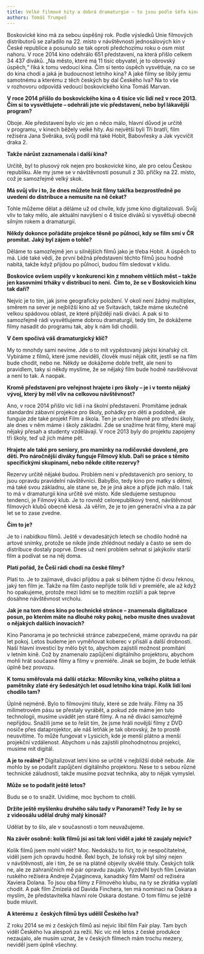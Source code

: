 ```yaml
---
title: Velké filmové hity a dobrá dramaturgie – to jsou podle šéfa kina Tomáše Marvana důvody loňského nárůstu návštěvnosti
authors: Tomáš Trumpeš
---
```


Boskovické kino má za sebou úspěšný rok. Podle výsledků Unie filmových distributorů se zařadilo na 22. místo v návštěvnosti jednosálových kin v České republice a posunulo se tak oproti předchozímu roku o osm míst nahoru. V roce 2014 kino odehrálo 651 představení, na která přišlo celkem 34 437 diváků. „Na město, které má 11 tisíc obyvatel, je to obrovský úspěch,“ říká k tomu vedoucí kina. Čím si tento úspěch vysvětluje, na co se do kina chodí a jaká je budoucnost letního kina? A jaké filmy se líbily jemu samotnému a kterému z těch českých by dal Českého lva? Na to vše v rozhovoru odpovídá vedoucí boskovického kina Tomáš Marvan.

**V roce 2014 přišlo do boskovického kina o 4 tisíce víc lidí než v roce 2013. Čím si to vysvětlujete – odehráli jste víc představení, nebo byl lákavější program?**

Oboje. Ale představení bylo víc jen o něco málo, hlavní důvod je určitě v programu, v kinech běžely velké hity. Asi největší byli Tři bratři, film režiséra Jana Svěráka, svůj podíl má také Hobit, Babovřesky a Jak vycvičit draka 2. 

**Takže nárůst zaznamenala i další kina?**

Určitě, byl to plusový rok nejen pro boskovické kino, ale pro celou Českou republiku. Ale my jsme se v návštěvnosti posunuli z 30. příčky na 22. místo, což je samozřejmě velký skok.

**Má svůj vliv i to, že dnes můžete hrát filmy takřka bezprostředně po uvedení do distribuce a nemusíte na ně čekat?**

Tohle můžeme dělat a děláme už od chvíle, kdy jsme kino digitalizovali. Svůj vliv to taky mělo, ale aktuální navýšení o 4 tisíce diváků si vysvětluji obecně silným rokem a dramaturgií.

**Někdy dokonce pořádáte projekce těsně po půlnoci, kdy se film smí v ČR promítat. Jaký byl zájem o tohle?**

Děláme to samozřejmě jen u silnějších filmů jako je třeba Hobit. A úspěch to má. Lidé také vědí, že první běžná představení těchto filmů jsou hodně nabitá, takže když přijdou po půlnoci, budou film sledovat v klidu.

**Boskovice ovšem uspěly v konkurenci kin z mnohem větších měst – takže jen kasovními trháky v distribuci to není.  Čím to, že se v Boskovicích kinu tak daří?**

Nejvíc je to tím, jak jsme geograficky položení. V okolí není žádný multiplex, směrem na sever je nejbližší kino až ve Svitavách, takže máme skutečně velkou spádovou oblast, ze které přijíždějí naši diváci. A pak si to samozřejmě rádi vysvětlujeme dobrou dramaturgií, tedy tím, že dokážeme filmy nasadit do programu tak, aby k nám lidi chodili.

**V čem spočívá váš dramaturgický klíč?**

My to mnohdy sami nevíme. Jde o to mít vypěstovaný jakýsi kinařský cit. Vybíráme z filmů, které jsme neviděli, člověk musí nějak cítit, jestli se na film bude chodit, nebo ne. Někdy se dokážeme dobře trefit, ale není to pravidlem, taky si někdy myslíme, že se nějaký film bude hodně navštěvovat a není to tak. A naopak.

**Kromě představení pro veřejnost hrajete i pro školy – je i v tomto nějaký vývoj, který by měl vliv na celkovou návštěvnost?**

Ano, v roce 2014 přišlo víc lidí i na školní představení. Promítáme jednak standardní zábavní projekce pro školy, pohádky pro děti a podobně, ale funguje zde také projekt Film a škola. Ten je určen hlavně pro střední školy, ale dnes v něm máme i školy základní. Zde se snažíme hrát filmy, které mají nějaký přesah a studenty vzdělávají. V roce 2013 byly do projektu zapojeny tři školy, teď už jich máme pět.

**Hrajete ale také pro seniory, pro maminky na rodičovské dovolené, pro děti. Pro náročnější diváky funguje Filmový klub. Daří se práce s těmito specifickými skupinami, nebo někde cítíte rezervy?**

Rezervy určitě nějaké budou. Problém není v představeních pro seniory, to jsou opravdu pravidelní návštěvníci. BabyBio, tedy kino pro matky s dětmi, má také svou základnu, ale stane se, že je jiná akce a přijde jich málo. I tak to má v dramaturgii kina určitě své místo. Kde sledujeme sestupnou tendenci, je Filmový klub. Je to rovněž celorepublikový trend, návštěvnost filmových klubů obecně klesá. Já věřím, že je to jen generační vlna a za pár let se to zase zvedne.

**Čím to je?**

Je to i nabídkou filmů. Ještě v devadesátých letech se chodilo hodně na artové snímky, protože se nikde jinde zhlédnout nedaly a často se sem do distribuce dostaly poprvé. Dnes už není problém sehnat si jakýkoliv starší film a podívat se na něj doma. 

**Platí pořád, že Češi rádi chodí na české filmy?**

Platí to. Je to zajímavé, diváci přijdou a pak si během týdne či dvou řeknou, jaký ten film je. Takže na film často nepřijde tolik lidí v premiéře, ale až když ho opakujeme, protože mezi lidmi se to mezitím rozšíří a pak teprve dosáhne návštěvnost vrcholu.

**Jak je na tom dnes kino po technické stránce – znamenala digitalizace posun, po kterém máte na dlouhé roky pokoj, nebo musíte dnes uvažovat o nějakých dalších inovacích?**

Kino Panorama je po technické stránce zabezpečené, máme opravdu na pár let pokoj. Letos budeme jen vyměňovat koberec v přísálí a další drobnosti. Naší hlavní investicí by mělo být to, abychom zajistili možnost promítání v letním kině. Což by znamenalo zapůjčení digitálního projektoru, abychom mohli hrát současné filmy a filmy v premiéře. Jinak se bojím, že bude letňák úplně bez provozu.

**K tomu směřovala má další otázka: Milovníky kina, velkého plátna a pamětníky zlaté éry šedesátých let osud letního kina trápí. Kolik lidí loni chodilo tam?**

Úplně nejméně. Bylo to filmovými tituly, které se zde hrály. Filmy na 35 milimetrovém pásu se přestaly vyrábět, a pokud zde máme jen tuto technologii, musíme uvádět jen staré filmy. A na ně diváci samozřejmě nepřijdou. Snažili jsme se to řešit tím, že jsme hráli novější filmy z DVD nosiče přes dataprojektor, ale náš letňák je tak obrovský, že to prostě neusvítíme. To může fungovat v Lysicích, kde je menší plátno a menší projekční vzdálenost. Abychom u nás zajistili plnohodnotnou projekci, musíme mít digitál.

**A je to reálné?**
Digitalizovat letní kino se určitě v nejbližší době nebude. Ale mohlo by se podařit zapůjčení digitálního projektoru. Nese to s sebou různé technické záludnosti, takže musíme pozvat technika, aby to nějak vymyslel.

**Může se to podařit ještě letos?**

Budu se o to snažit. Uvidíme, moc bychom to chtěli.

**Držíte ještě myšlenku druhého sálu tady v Panoramě? Tedy že by se z videosálu udělal druhý malý kinosál?**

Udělat by to šlo, ale v současnosti o tom neuvažujeme.

**Na závěr osobně: kolik filmů jsi asi tak loni viděl a jaké tě zaujaly nejvíc?**

Kolik filmů jsem mohl vidět? Moc. Nedokážu to říct, to je nespočítatelné, viděl jsem jich opravdu hodně. Řekl bych, že loňský rok byl silný nejen v návštěvnosti, ale i tím, že se na plátně objevily skvělé tituly. Českých tolik ne, ale ze zahraničních mě pár opravdu zaujalo. Vyzdvihl bych film Leviatan ruského režiséra Andreje Zvjaginceva, kanadský film Mami! od režiséra Xaviera Dolana. To jsou oba filmy z Filmového klubu, na ty se zkrátka vyplatí chodit. A pak film Zmizelá od Davida Finchera, ten má nominaci na Oskara a myslím, že představitelka hlavní role Oskara dostane. O tom filmu se ještě bude mluvit.

**A kterému z  českých filmů bys udělil Českého lva?**

Z roku 2014 se mi z českých filmů asi nejvíc líbil film Fair play. Tam bych viděl Českého lva alespoň za režii. Nic víc mě letos z české produkce nezaujalo, ale musím uznat, že v českých filmech mám trochu mezery, neviděl jsem úplně všechny.